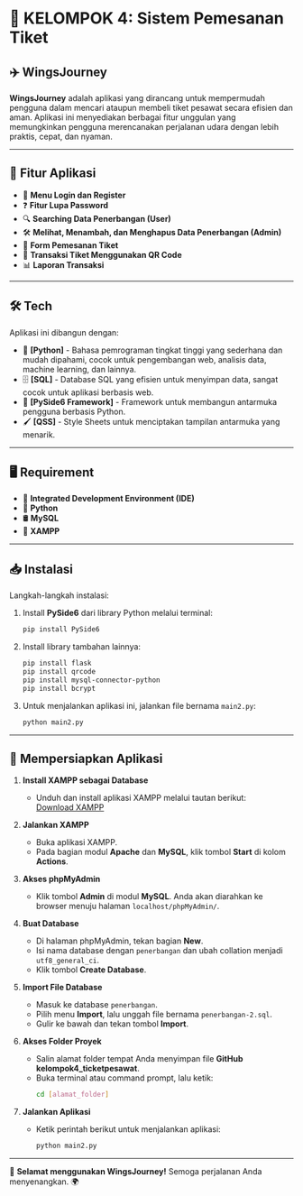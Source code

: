 # 🛫 KELOMPOK 4: Sistem Pemesanan Tiket  
## ✈️ WingsJourney  
**WingsJourney** adalah aplikasi yang dirancang untuk mempermudah pengguna dalam mencari ataupun membeli tiket pesawat secara efisien dan aman. Aplikasi ini menyediakan berbagai fitur unggulan yang memungkinkan pengguna merencanakan perjalanan udara dengan lebih praktis, cepat, dan nyaman.  

---

## 🌟 Fitur Aplikasi  
- 🔑 **Menu Login dan Register**  
- ❓ **Fitur Lupa Password**  
- 🔍 **Searching Data Penerbangan (User)**  
- 🛠️ **Melihat, Menambah, dan Menghapus Data Penerbangan (Admin)**  
- 📝 **Form Pemesanan Tiket**  
- 📱 **Transaksi Tiket Menggunakan QR Code**  
- 📊 **Laporan Transaksi**  

---

## 🛠️ Tech  
Aplikasi ini dibangun dengan:  
- 🐍 **[Python]** - Bahasa pemrograman tingkat tinggi yang sederhana dan mudah dipahami, cocok untuk pengembangan web, analisis data, machine learning, dan lainnya.  
- 🗄️ **[SQL]** - Database SQL yang efisien untuk menyimpan data, sangat cocok untuk aplikasi berbasis web.  
- 🎨 **[PySide6 Framework]** - Framework untuk membangun antarmuka pengguna berbasis Python.  
- 🖌️ **[QSS]** - Style Sheets untuk menciptakan tampilan antarmuka yang menarik.  

---

## 🖥️ Requirement  
- 🧰 **Integrated Development Environment (IDE)**  
- 🐍 **Python**  
- 🛢️ **MySQL**  
- 🔧 **XAMPP**  

---

## 📥 Instalasi  
Langkah-langkah instalasi:  
1. Install **PySide6** dari library Python melalui terminal:  
    ```bash
    pip install PySide6
    ```  
2. Install library tambahan lainnya:  
    ```bash
    pip install flask
    pip install qrcode
    pip install mysql-connector-python
    pip install bcrypt
    ```  
3. Untuk menjalankan aplikasi ini, jalankan file bernama `main2.py`:  
    ```bash
    python main2.py
    ```  

---

## 📘 Mempersiapkan Aplikasi  
1. **Install XAMPP sebagai Database**  
   - Unduh dan install aplikasi XAMPP melalui tautan berikut:  
     [Download XAMPP](https://www.apachefriends.org/download.html)  

2. **Jalankan XAMPP**  
   - Buka aplikasi XAMPP.  
   - Pada bagian modul **Apache** dan **MySQL**, klik tombol **Start** di kolom **Actions**.  

3. **Akses phpMyAdmin**  
   - Klik tombol **Admin** di modul **MySQL**. Anda akan diarahkan ke browser menuju halaman `localhost/phpMyAdmin/`.  

4. **Buat Database**  
   - Di halaman phpMyAdmin, tekan bagian **New**.  
   - Isi nama database dengan `penerbangan` dan ubah collation menjadi `utf8_general_ci`.  
   - Klik tombol **Create Database**.  

5. **Import File Database**  
   - Masuk ke database `penerbangan`.  
   - Pilih menu **Import**, lalu unggah file bernama `penerbangan-2.sql`.  
   - Gulir ke bawah dan tekan tombol **Import**.  

6. **Akses Folder Proyek**  
   - Salin alamat folder tempat Anda menyimpan file **GitHub kelompok4_ticketpesawat**.  
   - Buka terminal atau command prompt, lalu ketik:  
     ```bash
     cd [alamat_folder]
     ```  

7. **Jalankan Aplikasi**  
   - Ketik perintah berikut untuk menjalankan aplikasi:  
     ```bash
     python main2.py
     ```  

--- 

🎉 **Selamat menggunakan WingsJourney!** Semoga perjalanan Anda menyenangkan. 🌍  
